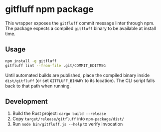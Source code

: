 # gitfluff npm package

This wrapper exposes the `gitfluff` commit message linter through npm. The package expects a compiled `gitfluff` binary to be available at install time.

## Usage

```bash
npm install -g gitfluff
gitfluff lint --from-file .git/COMMIT_EDITMSG
```

Until automated builds are published, place the compiled binary inside `dist/gitfluff` (or set `GITFLUFF_BINARY` to its location). The CLI script falls back to that path when running.

## Development

1. Build the Rust project: `cargo build --release`
2. Copy `target/release/gitfluff` into `npm-package/dist/`
3. Run `node bin/gitfluff.js --help` to verify invocation

